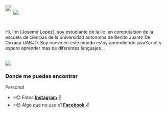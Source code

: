 

<a href="https://www.instagram.com/josemir_lopez/?hl=es">
  <img align="left" alt="JOSEMIRLOPEZSTGO Instagram" width="22px" src="https://www.instagram.com/josemir_lopez/?hl=es" />
</a>

![](https://visitor-badge.glitch.me/badge?page_id=hebertdev1.hebertdev1)

<br />

Hi, I'm [Josemir Lopez], soy estudiante de la lic. en computacion de la escuela de ciencias de la universidad autonoma de Benito Juarez De Oaxaca UABJO.
Soy nuevo en este mundo estoy aprendiendo javaScript y espero aprender mas de diferentes lenguajes. .
<br />
<br />

<img  src="https://raw.githubusercontent.com/JOSEMIRLOPEZSTGO/JOSEMIRLOPEZSTGO/master/img/javascript.gif" />

### Donde me puedes encontrar

_Personal_

- :star::blush: Fotos **[Instagram](https://www.instagram.com/josemir_lopez/?hl=es)** :v:
- :star::blush: Algo que no uso x1 **[Facebook](https://www.facebook.com/josemir.lopez.20)** :v:
